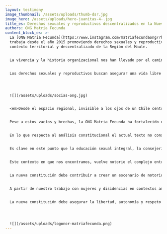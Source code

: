 ```yaml
---
layout: testimony
image_thumbnail: /assets/uploads/thumb-dsr.jpg
image_hero: /assets/uploads/hero-juanitas-4-.jpg
title_es: Derechos sexuales y reproductivos descentralizados en la Nueva Constitución
authors: ONG Matria Fecunda
content_block_es: >-
  La [ONG Matria Fecunda](https://www.instagram.com/matriafecundaong/?hl=en)
  trabaja desde el año 2015 promoviendo derechos sexuales y reproductivos en un
  contexto territorial y descentralizado de la Región del Maule.


  La vivencia y la historia organizacional nos han llevado por el camino de las reivindicaciones de derechos de mujeres, adolescentes, niñas y disidencias sexuales/género en 4 ámbitos donde la legislación en derechos sexuales y reproductivos es insuficiente o ausente, como son el acompañamiento terapéutico en aborto, salud mental perinatal, violencia gineco-obstétrica y violencia de género. Estos focos temáticos se han materializado en ejes de acción en activismo, incidencia política, formación, redes, investigación y acompañamiento terapéutico. 


  Los derechos sexuales y reproductivos buscan asegurar una vida libre para decidir sobre la vida sexual y reproductiva, sin ninguna forma de coacción o violencia y con plena autonomía. Hoy sabemos que muchos de estos derechos como el derecho a una educación sexual laica y no sexista, una vida libre de violencias en todas sus formas, el acceso a métodos de anticoncepción oportuno y asequibles, la posibilidad de que el Estado ofrezca las condiciones materiales y de protección para una interrupción del embarazo en condiciones de dignidad y respeto, el resguardo a todo el ciclo reproductivo de las mujeres y las disidencias, entre otros derechos, se encuentra severamente amenazado por la falta de consagración de principios de autonomía, dignidad, respeto y libertad en la toma de decisiones en la constitución política chilena.




  ![](/assets/uploads/socias-ong.jpg)


  <em>Desde el espacio regional, invisible a los ojos de un Chile centralizado, las mujeres seguimos estando ausentes en los discursos de las estrategias de desarrollo regional. Como ONG hemos ido instalando espacios de sensibilización, investigación, acompañamiento terapéutico e incidencia política local de la mano de un profundo compromiso humano y sororo con las mujeres desplazadas por las políticas neoliberales que siempre han puesto el cuidado y la sostenibilidad de la vida en una segunda categoría.</em>


  Pese a estos vacíos y brechas, la ONG Matria Fecunda ha fortalecido un sistema de acompañamiento a mujeres y disidencias en varios de estos temas, brindando <em>un espacio sororo, autogestionado y reivindicativo en los márgenes del sistema,</em> en que la participación y el compromiso de las socias que componen esta organización han permitido el despliegue de una plataforma de intervención en crisis, primera acogida, orientación, consejería, redes anónimas y derivación oportuna de casos de aborto, violencia sexual, violencia de género, violencia gineco-obstétrica y otras formas de violencias. Cumplir esta misión en un contexto de enormes brechas de género y desigualdad territorial y centralización, donde los determinantes sociales incrementan la opresión estructural (ruralidad, baja escolaridad, baja conectividad, dispersión geográfica, baja empleabilidad, alta concentración de población que no ha ingresado al mercado de trabajo formal y cuya actividad principal son los cuidados o el trabajo doméstico), hacen de esta misión una tarea con una profunda huella en nuestras propias vidas. Brechas de territorio, limitación de acceso a recursos de financiamiento a las iniciativas, concentración de problemas psicosociales sonde intersectan pobreza, aislamiento geográfico, falta de acceso a servicios, entre otros determinantes sociales, hace de nuestro trabajo un apasionado camino de apoyo y sostén material y simbólico para construir vidas dignas de ser vividas para las mujeres, sus cuerpos y sus proyectos de vida.


  En lo que respecta al análisis constitucional el actual texto no consagra ningún derecho referido a los aspectos sexuales o reproductivos. Esto implica que el reclamo histórico no sólo se ha centrado en que el Estado no interfiera en aquellas decisiones que buscan asegurar una vida digna a las mujeres, niñas y disidencias, sino también ofrecer condiciones materiales que hagan posible su realización.


  Es clave en este punto que la educación sexual integral, la consejería en salud sexual y reproductiva, la atención de salud en el ciclo reproductivo y no reproductivo de las mujeres, niñas y disidencias, contemple principios sustantivos de no violencia, no discriminación, igualdad de trato, pertinencia cultural, de género y de cosmovisiones, y que su redacción no sólo declare acciones que propendan que el Estado no se involucre sino que emplee una modalidad de redacción con verbos que no relativicen la acción del Estado. Esto quiere decir que verbos como velar, propender o procurar son contrarios al derecho internacional que recomienda la acción y garantía inmediata. 


  Este contexto en que nos encontramos, vuelve notorio el complejo entramado que tejen los DDSSRR (derechos sexuales y reproductivos) con los DESCA. Los derechos sociales son aquellos derechos que permiten a las ciudadanas y ciudadanos poder desarrollarse en plenitud, gozando de autonomía, igualdad y libertad. Son posibles gracias al sostén material que incluye condiciones económicas y sociales que faciliten una vida digna. Ejemplo de ellos son derechos humanos como el derecho a la salud, el derecho a la educación, el derecho a la privacidad o el derecho a una vida libre de discriminación. Como un todo, estos derechos construyen una plataforma de garantías que hace posible la realización de otros derechos de un nivel mayor de complejidad como la libertad y autonomía en la reproducción, ya que por ejemplo <em>una educación sexual integral, laica y no sexista, sienta las bases de prácticas, diálogos y saberes que hacen posible decisiones autónomas donde prime el respeto a los propios cuerpos como territorios de auto-conquista, libertad emocional-afectiva, y placer.</em>


  La nueva constitución debe contribuir a crear un escenario de notorio avance en DDSSRR para todas las mujeres, las niñas y las disidencias en Chile. Tanto la CEDAW como la convención Belem Do Pará han sido ratificadas por Chile, pero ello no ha hecho imperativa la acción del Estado y su compromiso con tareas específicas de protección o plena garantía de estos derechos. Con insuficiente avance aún <em>no es posible contar con una ley de aborto que permita la interrupción legal del embarazo y la despenalización en todas sus formas,</em> lo que es una cuestión grave que se traduce en riesgos de muerte o daño irreversible a las mujeres. La falta de legislación en materia de aborto (no sólo terapéutico) violencia gineco-obstétrica o parto respetado, producen profundas barreras en las trayectorias de vida de mujeres en las que sistemáticamente confluyen otros determinantes sociales (como raza, etnia, condición migrante, edad, o territorio). La ausencia de respuesta en acceso a salud sexual y reproductiva con pertinencia cultural o de género (por ejemplo, que recoja las particularidades de las cosmovisiones de pueblos originarios o de personas de la diversidad sexual o de género) impacta con una gravedad indudable aspectos como la equidad en salud, el derecho a una educación digna o el reconocimiento a formas de vida y de relacionarnos que cuestionan las normas heteronormadas y sexistas de vincularnos emocional y sexualmente.


  A partir de nuestro trabajo con mujeres y disidencias en contextos amplios del ámbito del trabajo, la salud u otros contextos como el espacio público o los ambientes escolares, hemos observado con preocupación y dolor como la violencia se hace presente de las más variadas formas y manifestaciones y cómo la actual ley de violencia con las modificaciones recibidas el año 2017 sigue siendo insuficiente. Una declaración más explícita de formas de violencia sutiles como la violencia simbólica (como la desarrollada por medios de comunicación sexista) o la violencia estructural institucional, se vuelven escenarios urgentes para considerar el principio de no discriminación en todo contexto y lugar. Fue a partir de las movilizaciones feministas del año 2018 que el reclamo por la educación en la diversidad y no sexista en las universidades se hizo evidente para un sistema que históricamente vio con sus propios ojos el acoso en relaciones de evidente asimetría de poder. Fue a partir del trabajo de varios años de la coordinadora por los derechos del nacimiento en que junto a varias organizaciones de la sociedad civil la ONG Matria Fecunda viene desarrollando acciones de visibilización, sensibilización, advocacy, incidencia política y otras acciones para sancionar la violencia gineco-obstétrica y promover el parto respetado, facilitando sacando adelante una legislación que constituye un grito en la memoria histórica de las mujeres, sus partos y nacimientos. Adicionalmente hoy también tenemos participación en el movimiento postnatal 12 meses, que busca asegurar condiciones de vida dignas velando por la diada materno infantil y el derecho a la conciliación, el cuidado compartido y el interés superior del niño, la niña y la madre en escenarios de protección y seguridad emocional, permitiendo asegurar lactancia materna prolongada y el bienestar de madres e hijos como una garantía universal. 


  La nueva constitución debe asegurar la libertad, autonomía y respeto a las vidas y los cuerpos de las mujeres, las niñas y las disidencias porque se trata del cuidado a la sostenibilidad de la vida, la dignidad y el reconocimiento histórico a un conjunto de derechos negados.




  ![](/assets/uploads/logonor-matriafecunda.png)
---
```

